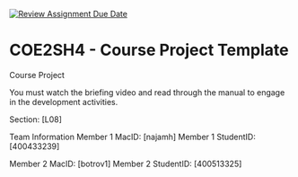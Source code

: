 [![Review Assignment Due Date](https://classroom.github.com/assets/deadline-readme-button-22041afd0340ce965d47ae6ef1cefeee28c7c493a6346c4f15d667ab976d596c.svg)](https://classroom.github.com/a/mLqiHWLE)
# COE2SH4 - Course Project Template
Course Project

You must watch the briefing video and read through the manual to engage in the development activities.


Section: [L08]

Team Information
Member 1 MacID: [najamh]
Member 1 StudentID: [400433239]

Member 2 MacID: [botrov1]
Member 2 StudentID: [400513325]
